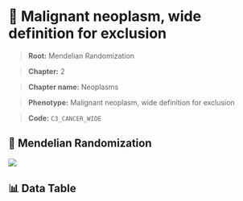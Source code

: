 # 🧪 Malignant neoplasm, wide definition for exclusion

> **Root:** Mendelian Randomization

> **Chapter:** 2  

> **Chapter name:** Neoplasms

> **Phenotype:** Malignant neoplasm, wide definition for exclusion  

> **Code:** `C3_CANCER_WIDE`

## 🧬 Mendelian Randomization  

<img src="/MR/Figures/Forward/C3_CANCER_WIDE.png"/>

## 📊 Data Table

<CsvTableMRF src="/MR_Data/Forward/C3_CANCER_WIDE.csv"/>
